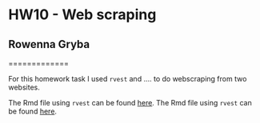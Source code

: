 # HW10 - Web scraping
## Rowenna Gryba

=============

For this homework task I used `rvest` and .... to do webscraping from two websites.

The Rmd file using `rvest` can be found [here](web_scraping_rvest.Rmd).
The Rmd file using `rvest` can be found [here](web_scraping_rvest.Rmd).

